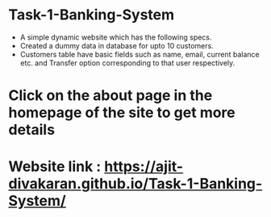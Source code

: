 # Task-1-Banking-System

  - A simple dynamic website which has the following specs.
  - Created a dummy data in database for upto 10 customers.
  - Customers table have basic fields such as name, email, current balance etc. and Transfer option corresponding to that user respectively.

# Click on the about page in the homepage of the site to get more details

# Website link : https://ajit-divakaran.github.io/Task-1-Banking-System/
